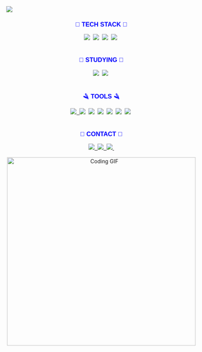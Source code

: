 <!-- 페이지 상단의 캡슐형 헤더 이미지를 추가 -->
<img src="https://capsule-render.vercel.app/api?type=wave&color=auto&height=300&section=header&text=Hi%20Teosee3&fontSize=90" />

<!-- 기술 스택 섹션 제목 가운데 정렬 -->
<h3 align="center" style="color: blue; font-family: Arial, sans-serif;">🌈 TECH STACK 🌈</h3>
<!-- 기술 스택 아이콘들 가운데 정렬 -->
<div align="center">
  <!-- C 아이콘 -->
  <img src="https://img.shields.io/badge/C-FFFFFF.svg?style=for-the-badge&logo=c&logoColor=0000FF" />&nbsp
  <!-- C++ 아이콘 -->
  <img src="https://img.shields.io/badge/C++-FFFFFF.svg?style=for-the-badge&logo=c%2B%2B&logoColor=0000FF" />&nbsp
  <!-- C# 아이콘 -->
  <img src="https://img.shields.io/badge/C%23-FFFFFF.svg?style=for-the-badge&logo=c-sharp&logoColor=0000FF" />&nbsp
  <!-- Python 아이콘 -->
  <img src="https://img.shields.io/badge/python-FFFFFF?style=for-the-badge&logo=python&logoColor=0000FF" />&nbsp
</div>
<br>

<!-- 공부중인 기술 섹션 제목 가운데 정렬 -->
<h3 align="center" style="color: blue; font-family: Arial, sans-serif;">💫 STUDYING 💫</h3>
<!-- 공부중인 기술 아이콘들 가운데 정렬 -->
<div align="center">
  <!-- MySQL 아이콘 -->
  <img src="https://img.shields.io/badge/MySQL-FFFFFF.svg?style=for-the-badge&logo=mysql&logoColor=0000FF" />&nbsp
  <!-- Linux 아이콘 -->
  <img src="https://img.shields.io/badge/Linux-FFFFFF?style=for-the-badge&logo=linux&logoColor=0000FF" />&nbsp
</div>

<br>

<!-- 도구 섹션 제목 가운데 정렬 -->
<h3 align="center" style="color: blue; font-family: Arial, sans-serif;">🪒 TOOLS 🪒</h3>
<!-- 도구 아이콘들 가운데 정렬 -->
<div align="center">
  <!-- Git 아이콘 -->
  <a href="https://github.com/teosee3?tab=repositories">
    <img src="https://img.shields.io/badge/git-FFFFFF.svg?style=for-the-badge&logo=git&logoColor=0000FF" />&nbsp
  </a>
  <!-- Github 아이콘 -->
  <img src="https://img.shields.io/badge/github-FFFFFF.svg?style=for-the-badge&logo=github&logoColor=0000FF" />&nbsp
  <!-- Visual Studio 아이콘 -->
  <img src="https://img.shields.io/badge/Visual%20Studio-FFFFFF.svg?style=for-the-badge&logo=visual%20studio&logoColor=0000FF" />&nbsp
  <!-- Visual Basic 아이콘 -->
  <img src="https://img.shields.io/badge/Visual%20Basic-FFFFFF.svg?style=for-the-badge&logo=visual%20studio&logoColor=0000FF" />&nbsp
  <!-- RadStudio 아이콘 -->
  <img src="https://img.shields.io/badge/RadStudio-FFFFFF.svg?style=for-the-badge&logo=rad-studio&logoColor=0000FF" />&nbsp
  <!-- Bitbucket 아이콘 -->
  <img src="https://img.shields.io/badge/Bitbucket-FFFFFF.svg?style=for-the-badge&logo=bitbucket&logoColor=0000FF" />&nbsp
  <!-- MySQL Workbench 아이콘 -->
  <img src="https://img.shields.io/badge/MySQL%20Workbench-FFFFFF.svg?style=for-the-badge&logo=mysql&logoColor=0000FF" />&nbsp
</div>

<br>

<!-- 연락처 섹션 제목 가운데 정렬 -->
<h3 align="center" style="color: blue; font-family: Arial, sans-serif;">💌 CONTACT 💌</h3>
<!-- 연락처 아이콘들 가운데 정렬 -->
<div align="center">
  <!-- 블로그 아이콘 -->
  <a href="https://teosee3.tistory.com/">
    <img src="https://img.shields.io/badge/Teosee%20Blog-FFFFFF?style=for-the-badge&logo=blog&logoColor=0000FF" />&nbsp
  </a>
  <!-- 이메일 아이콘 -->
  <a href="mailto:teosee3@gmail.com">
    <img src="https://img.shields.io/badge/teosee3@gmail.com-FFFFFF?style=for-the-badge&logo=gmail&logoColor=0000FF"/>&nbsp
  </a>
  <!-- Github 아이콘 -->
  <a href="https://github.com/teosee3/teotalk">
    <img src="https://img.shields.io/badge/Github-FFFFFF?style=for-the-badge&logo=github&logoColor=0000FF" />&nbsp
  </a>
</div>
<br>

<!-- 센스 있는 gif 추가 -->
<div align="center">
  <img src="https://media.giphy.com/media/l0HUpt2s9Pclgt9Vm/giphy.gif" alt="Coding GIF" width="500" />
</div>
